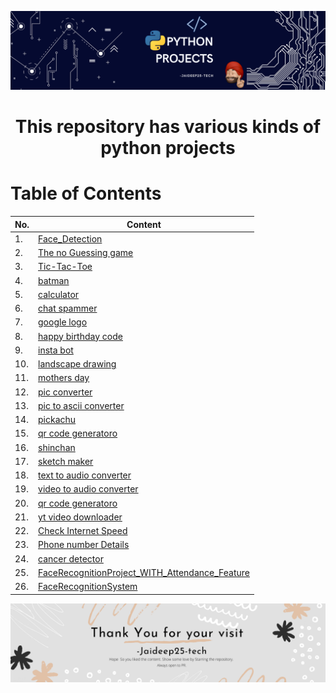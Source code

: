 ![](https://github.com/Jaideep25-tech/python_projects/blob/main/assets/python.png)

<h1 align="center"> This repository has various kinds of python projects</h1>

# Table of Contents

| No. | Content                                                                                                                   |
| --- | --------------------------------------------------------------------------------------------------------------------------|
|  1. | <a href="https://github.com/Jaideep25-tech/python_projects/tree/main/Face_Detection">Face_Detection</a>                   |
|  2. | <a href="https://github.com/Jaideep25-tech/python_projects/tree/main/The%20no%20Guessing%20game">The no Guessing game</a> |
|  3. | <a href="https://github.com/Jaideep25-tech/python_projects/tree/main/Tic-Tac-Toe">Tic-Tac-Toe</a>                   |
|  4. | <a href="https://github.com/Jaideep25-tech/python_projects/tree/main/batman">batman</a> |
|  5. | <a href="https://github.com/Jaideep25-tech/python_projects/tree/main/calculator">calculator</a>                   |
|  6. | <a href="https://github.com/Jaideep25-tech/python_projects/tree/main/chat%20spammer">chat spammer</a> |
|  7. | <a href="https://github.com/Jaideep25-tech/python_projects/tree/main/google%20logo">google logo</a>                   |
|  8. | <a href="https://github.com/Jaideep25-tech/python_projects/tree/main/happy%20birthday%20code">happy birthday code</a> |
|  9. | <a href="https://github.com/Jaideep25-tech/python_projects/tree/main/insta%20bot">insta bot</a>                   |
| 10. | <a href="https://github.com/Jaideep25-tech/python_projects/tree/main/landscape%20drawing">landscape drawing</a> |
| 11. | <a href="https://github.com/Jaideep25-tech/python_projects/tree/main/mothers%20day">mothers day</a>                   |
| 12. | <a href="https://github.com/Jaideep25-tech/python_projects/tree/main/pic%20converter">pic converter</a> |
| 13. | <a href="https://github.com/Jaideep25-tech/python_projects/tree/main/pic%20to%20ascii%20converter">pic to ascii converter</a>                   |
| 14. | <a href="https://github.com/Jaideep25-tech/python_projects/tree/main/pickachu">pickachu</a> |
| 15. | <a href="https://github.com/Jaideep25-tech/python_projects/tree/main/qr%20code%20generator">qr code generatoro</a>                   |
| 16. | <a href="https://github.com/Jaideep25-tech/python_projects/tree/main/shinchan">shinchan</a> |
| 17. | <a href="https://github.com/Jaideep25-tech/python_projects/tree/main/sketch%20maker">sketch maker</a> |
| 18. | <a href="https://github.com/Jaideep25-tech/python_projects/tree/main/text%20to%20audio%20converter">text to audio converter</a>                   |
| 19. | <a href="https://github.com/Jaideep25-tech/python_projects/tree/main/video%20to%20audio%20converter">video to audio converter</a> |
| 20. | <a href="https://github.com/Jaideep25-tech/python_projects/tree/main/qr%20code%20generator">qr code generatoro</a>                   |
| 21. | <a href="https://github.com/Jaideep25-tech/python_projects/tree/main/yt%20video%20downloader">yt video downloader</a> |
| 22. | <a href="https://github.com/Jaideep25-tech/python_projects/tree/main/Check%20Internet%20Speed">Check Internet Speed</a> |
| 23. | <a href="https://github.com/Jaideep25-tech/python_projects/tree/main/Phone%20number%20Details">Phone number Details</a> |
| 24. | <a href="https://github.com/Jaideep25-tech/python_projects/tree/main/Cancer%20Detector">cancer detector</a> |
| 25. | <a href="https://github.com/Jaideep25-tech/python_projects/tree/main/FaceRecognitionProject_WITH_Attendance_Feature">FaceRecognitionProject_WITH_Attendance_Feature</a> |
| 26. | <a href="https://github.com/Jaideep25-tech/python_projects/tree/main/FaceRecognitionSystem">FaceRecognitionSystem</a> |

![](https://github.com/Jaideep25-tech/Git-and-GitHub/blob/main/assets/thank%20you%20banner.png)
